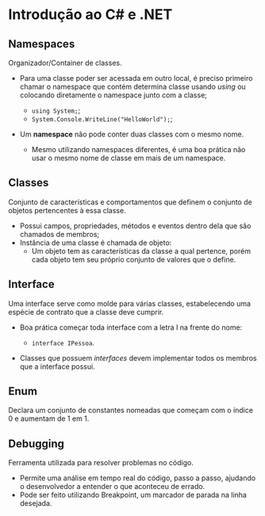 # Introdução ao C# e .NET

## Namespaces

Organizador/Container de classes.

- Para uma classe poder ser acessada em outro local, é preciso primeiro chamar o namespace que contém determina classe usando *using* ou colocando diretamente o namespace junto com a classe;
  - ```using System;```;
  - ```System.Console.WriteLine("HelloWorld");```;
  
- Um **namespace** não pode conter duas classes com o mesmo nome.
  - Mesmo utilizando namespaces diferentes, é uma boa prática não usar o mesmo nome de classe em mais de um namespace.

## Classes

Conjunto de características e comportamentos que definem o conjunto de objetos pertencentes à essa classe.

- Possui campos, propriedades, métodos e eventos dentro dela que são chamados de membros;
- Instância de uma classe é chamada de objeto:
  - Um objeto tem as características da classe a qual pertence, porém cada objeto tem seu próprio conjunto de valores que o define.
  
## Interface

Uma interface serve como molde para várias classes, estabelecendo uma espécie de contrato que a classe deve cumprir.

- Boa prática começar toda interface com a letra I na frente do nome:
  - ```interface IPessoa```.
  
- Classes que possuem *interfaces* devem implementar todos os membros que a interface possui.

## Enum

Declara um conjunto de constantes nomeadas que começam com o índice 0 e aumentam de 1 em 1.

## Debugging

Ferramenta utilizada para resolver problemas no código.

- Permite uma análise em tempo real do código, passo a passo, ajudando o desenvolvedor a entender o que aconteceu de errado.
- Pode ser feito utilizando Breakpoint, um marcador de parada na linha desejada.
